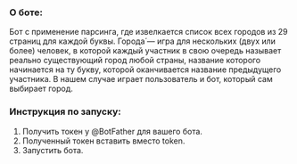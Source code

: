 ### О боте:
Бот с применение парсинга, где извелкается список всех городов из 29 страниц для каждой буквы.
Города́ — игра для нескольких (двух или более) человек, в которой каждый участник в свою очередь называет реально существующий город любой страны, название которого начинается на ту букву, которой оканчивается название предыдущего участника.
В нашем случае играет пользователь и бот, который сам выбирает город.

### Инструкция по запуску:

1. Получить токен у @BotFather для вашего бота.
2. Полученный токен вставить вместо token.
3. Запустить бота. 
